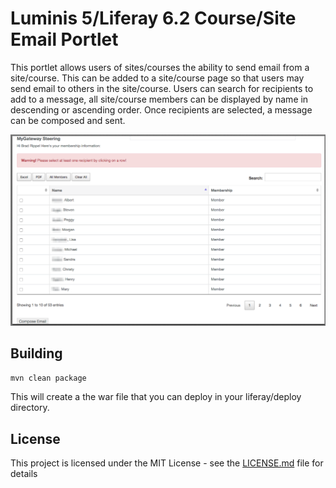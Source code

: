 # Luminis 5/Liferay 6.2 Course/Site Email Portlet

This portlet allows users of sites/courses the ability to send email from a site/course. This can be added to a site/course page so that users may send email to others in the site/course. Users can search for recipients to add to a message, all site/course members can be displayed by name in descending or ascending order. Once recipients are selected, a message can be composed and sent.

![Email Portlet](email_portlet_for_lp5.png)

## Building

```mvn clean package```

This will create a the war file that you can deploy in your liferay/deploy directory.

## License

This project is licensed under the MIT License - see the [LICENSE.md](LICENSE.md) file for details
